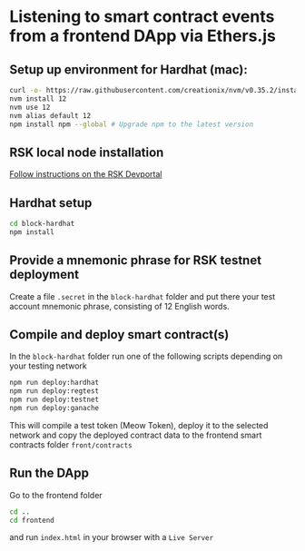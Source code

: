 # Listening to smart contract events from a frontend DApp via Ethers.js

## Setup up environment for Hardhat (mac):
```bash
curl -o- https://raw.githubusercontent.com/creationix/nvm/v0.35.2/install.sh | bash
nvm install 12
nvm use 12
nvm alias default 12
npm install npm --global # Upgrade npm to the latest version
```
## RSK local node installation
[Follow instructions on the RSK Devportal](https://developers.rsk.co/quick-start/step1-install-rsk-local-node/)

## Hardhat setup
```bash
cd block-hardhat
npm install
```
## Provide a mnemonic phrase for RSK testnet deployment
Create a file `.secret` in the `block-hardhat` folder and put there your test account mnemonic phrase, consisting of 12 English words.

## Compile and deploy smart contract(s)
In the `block-hardhat` folder run one of the following scripts depending on your testing network
```bash
npm run deploy:hardhat
npm run deploy:regtest
npm run deploy:testnet
npm run deploy:ganache
```
This will compile a test token (Meow Token), deploy it to the selected network and
copy the deployed contract data to the frontend smart contracts folder `front/contracts`

## Run the DApp
Go to the frontend folder
```bash
cd ..
cd frontend
```
and run `index.html` in your browser with a `Live Server`

